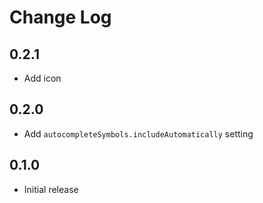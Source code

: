 # Change Log

## 0.2.1

- Add icon

## 0.2.0

- Add `autocompleteSymbols.includeAutomatically` setting

## 0.1.0

- Initial release
